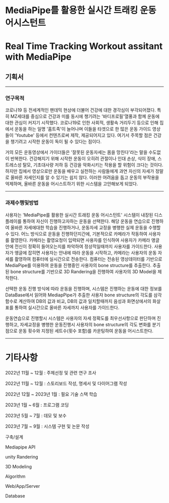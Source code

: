 # MediaPipe를 활용한 실시간 트래킹 운동 어시스턴트

# Real Time Tracking Workout assitant with MediaPipe



## 기획서
---
### 연구목적
코로나19 등 전세계적인 팬데믹 현상에 더불어 건강에 대한 경각심이 부각되어졌다. 특히 MZ세대를 중심으로 건강과 미를 동시에 챙기려는 '바디프로필'열풍과 함께 운동에 대한 관심이 커지기 시작했다. 코로나19로 인한 사회적, 생활속 거리두기 등으로 인해 집에서 운동을 하는 일명 '홈트족'이 늘어나며 이들을 타겟으로 한 많은 운동 가이드 영상들이 'Youtube' 등에서 컨텐츠로써 제작, 제공되어지고 있다. 여기서 주목할 점은 건강을 챙기려고 시작한 운동이 독이 될 수 있다는 점이다. 

거의 모든 운동영상에서 가이더들은 '잘못된 운동자세는 몸을 망친다'라는 말을 수도없이 반복한다. 건강해지기 위해 시작한 운동이 오히려 관절이나 인대 손상, 식이 장애, 스트레스성 탈모, 기초대사량 저하 등 건강을 악화시키는 작용을 할 위험이 크다는 것이다. 하지만 집에서 영상으로만 운동을 배우고 실천하는 사람들에게 과연 자신의 자세가 정말로 올바른 자세인지를 알 수 있기는 쉽지 않다. 이러한 어려움을 돕고 운동의 부작용을 억제하며, 올바른 운동을 어시스트하기 위한 시스템을 고안해보게 되었다. 

---
### 과제수행및방법
사용자는 'MediaPipe를 활용한 실시간 트래킹 운동 어시스턴트' 시스템이 내장된 디스플레이를 통하여 자신이 진행하고자하는 운동을 선택한다. 해당 운동을 연습으로 진행하여 올바른 자세에대한 학습을 진행하거나, 운동자세 교정을 병행한 실제 운동을 수행할 수 있다. 어느 방식으로 운동을 진행하던지간에, 기본적으로 카메라가 작동하여 사용자를 촬영한다. 카메라는 촬영요청이 입력되면 사용자를 인식하여 사용자가 카메라 앵글 안에 전신이 정확히 들어오는지를 파악하여 정상적일때까지 사용자를 가이드한다. 사용자가 앵글에 잡히면 사용자는 안내에 따라 운동을 시작하고, 카메라는 사용자의 운동 자세를 촬영하여 컴퓨터에 실시간으로 전송한다. 컴퓨터는 전송된 영상데이터를 기반으로 MediaPipe를 이용하여 운동을 진행중인 사용자의 bone structure를 추출한다. 추출된 bone structure를 기반으로 3D Randering을 진행하여 사용자의 3D Model을 제작한다.

선택한 운동 진행 방식에 따라 운동을 진행하며, 시스템은 진행하는 운동에 대한 정보를 DataBase에서 읽어와 MediapPipe가 추출한 사용자 bone structure의 각도를 삼각함수로 계산하여 DB의 값과 비교, DB의 값과 일치할때까지 음성과 화면상에서의 화살표를 통하여 실시간으로 올바른 자세까지 사용자를 가이드한다.

운동연습으로 진행할시 시스템은 사용자의 자세 정확도를 최우선사항으로 판단하며 진행하고, 자세교정을 병행한 운동진행시 사용자의 bone structure의 각도 변화를 분기점으로 운동 횟수와 지정된 세트수(횟수 포함)를 카운팅하여 운동을 어시스트한다.

---
# 기타사항
2022년 11월 ~ 12월 : 주제선정 및 관련 연구 조사

2022년 11월 ~ 12월 : 스토리보드 작성, 명세서 및 다이어그램 작성

2022년 12월 ~ 2023년 1월 : 필요 기술 스택 학습

2023년 1월 ~ 6월 : 프로그램 코딩

2023년 5월 ~ 7월 : 데모 및 보수

2023년 7월 ~ 9월 : 시스템 구현 및 논문 작성

구축/설계

Mediapipe API

unity Randering

3D Modeling

Algorithm

Web/App/Server

Database
